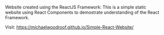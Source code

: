 Website created using the ReactJS Framework:
This is a simple static website using React Components to demostrate understanding of the React Framework.

Visit: https://michaelwoodroof.github.io/Simple-React-Website/
